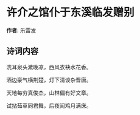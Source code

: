 # 许介之馆仆于东溪临发赠别

**作者**: 乐雷发

## 诗词内容

洗耳泉头漱晚凉，西风衣袂水花香。

酒边豪气横荆楚，灯下清谈杂晋唐。

天地每穷真俊杰，山林偏有好文章。

试拈茹草同君舞，后夜闻鸡月满床。

